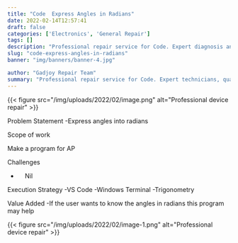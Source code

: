 ```yaml
---
title: "Code  Express Angles in Radians"
date: 2022-02-14T12:57:41
draft: false
categories: ['Electronics', 'General Repair']
tags: []
description: "Professional repair service for Code. Expert diagnosis and quality repairs in Bangalore."
slug: "code-express-angles-in-radians"
banner: "img/banners/banner-4.jpg"

author: "Gadjoy Repair Team"
summary: "Professional repair service for Code. Expert technicians, quality parts, warranty included."
---
```


{{< figure src="/img/uploads/2022/02/image.png" alt="Professional device repair" >}}

Problem Statement -Express angles into radians

Scope of work

Make a program for AP

Challenges

- &nbsp;&nbsp;&nbsp; Nil

Execution Strategy -VS Code -Windows Terminal -Trigonometry

Value Added -If the user wants to know the angles in radians this program may help

{{< figure src="/img/uploads/2022/02/image-1.png" alt="Professional device repair" >}}